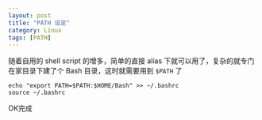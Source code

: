 ```yaml
---
layout: post
title: "PATH 设定"
category: Linux
tags: [PATH]
---
```


随着自用的 shell script 的增多，简单的直接 alias 下就可以用了，复杂的就专门在家目录下建了个 Bash 目录，这时就需要用到 `$PATH` 了

    echo "export PATH=$PATH:$HOME/Bash" >> ~/.bashrc
    source ~/.bashrc

OK完成

